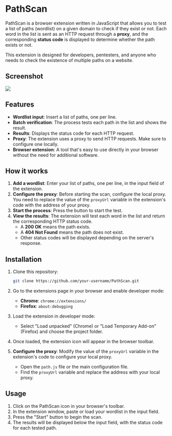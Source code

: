# PathScan

PathScan is a browser extension written in JavaScript that allows you to test a list of paths (wordlist) on a given domain to check if they exist or not. Each word in the list is sent as an HTTP request through a **proxy**, and the corresponding **status code** is displayed to determine whether the path exists or not.

This extension is designed for developers, pentesters, and anyone who needs to check the existence of multiple paths on a website.

## Screenshot

![](https://i.postimg.cc/7LkhQ9ft/pathscan.png)

## Features

- **Wordlist input**: Insert a list of paths, one per line.
- **Batch verification**: The process tests each path in the list and shows the result.
- **Results**: Displays the status code for each HTTP request.
- **Proxy**: The extension uses a proxy to send HTTP requests. Make sure to configure one locally.
- **Browser extension**: A tool that's easy to use directly in your browser without the need for additional software.

## How it works

1. **Add a wordlist**: Enter your list of paths, one per line, in the input field of the extension.
2. **Configure the proxy**: Before starting the scan, configure the local proxy. You need to replace the value of the `proxyUrl` variable in the extension's code with the address of your proxy.
3. **Start the process**: Press the button to start the test.
4. **View the results**: The extension will test each word in the list and return the corresponding HTTP status code.
   - A **200 OK** means the path exists.
   - A **404 Not Found** means the path does not exist.
   - Other status codes will be displayed depending on the server's response.

## Installation

1. Clone this repository:
    ```bash
    git clone https://github.com/your-username/PathScan.git
    ```

2. Go to the extensions page in your browser and enable developer mode:
   - **Chrome**: `chrome://extensions/`
   - **Firefox**: `about:debugging`
   
3. Load the extension in developer mode:
   - Select "Load unpacked" (Chrome) or "Load Temporary Add-on" (Firefox) and choose the project folder.

4. Once loaded, the extension icon will appear in the browser toolbar.

5. **Configure the proxy**: Modify the value of the `proxyUrl` variable in the extension's code to configure your local proxy.
   - Open the `path.js` file or the main configuration file.
   - Find the `proxyUrl` variable and replace the address with your local proxy.

## Usage

1. Click on the PathScan icon in your browser's toolbar.
2. In the extension window, paste or load your wordlist in the input field.
3. Press the "Start" button to begin the scan.
4. The results will be displayed below the input field, with the status code for each tested path.

